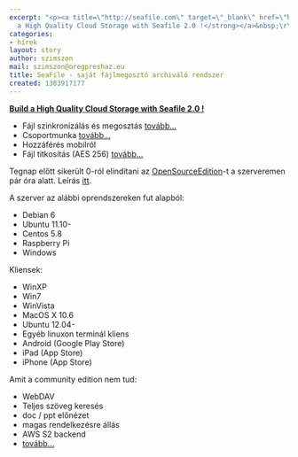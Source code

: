 ```yaml
---
excerpt: "<p><a title=\"http://seafile.com\" target=\"_blank\" href=\"http://seafile.com\"><strong>Build
  a High Quality Cloud Storage with Seafile 2.0 !</strong></a>&nbsp;\r\n  <br />\r\n</p>"
categories:
- hírek
layout: story
author: szimszon
mail: szimszon@oregpreshaz.eu
title: SeaFile - saját fájlmegosztó archiváló rendszer
created: 1383917177
---
```

<p><a title="http://seafile.com" target="_blank" href="http://seafile.com"><strong>Build a High Quality Cloud Storage with Seafile 2.0 !</strong></a>&nbsp;
  <br />
</p>
<ul>
  <li>Fájl szinkronizálás és megosztás <a title="https://seacloud.cc/group/3/wiki/FAQ%20for%20File%20Reliability/" target="_blank" href="https://seacloud.cc/group/3/wiki/FAQ%20for%20File%20Reliability/">tovább...</a>
  <br /></li>
  <li> Csoportmunka <a title="https://seacloud.cc/group/3/wiki/seafile-feature-list/" target="_blank" href="https://seacloud.cc/group/3/wiki/seafile-feature-list/">tovább...</a>
  <br /></li>
  <li>Hozzáférés mobilról</li>
  <li>Fájl titkosítás (AES 256) <a title="https://seacloud.cc/group/3/wiki/faq-for-security-features/" target="_blank" href="https://seacloud.cc/group/3/wiki/faq-for-security-features/">tovább...</a>
  <br /></li>
</ul>
<p>Tegnap előtt sikerült 0-ról elindítani az <a title="http://seafile.com/en/download#server" href="http://seafile.com/en/download#server" target="_blank">OpenSourceEdition</a>-t a szerveremen pár óra alatt. Leírás <a title="https://github.com/haiwen/seafile/wiki" target="_blank" href="https://github.com/haiwen/seafile/wiki">itt</a>.
  <br />
</p>
<p>A szerver az alábbi oprendszereken fut alapból:
</p>
<ul>
  <li>Debian 6</li>
  <li>Ubuntu 11.10-</li>
  <li>Centos 5.8</li>
  <li>Raspberry Pi</li>
  <li>Windows</li>
</ul>
<p>Kliensek:
</p>
<ul>
  <li>WinXP</li>
  <li>Win7</li>
  <li>WinVista</li>
  <li>MacOS X 10.6</li>
  <li>Ubuntu 12.04-</li>
  <li>Egyéb linuxon terminál kliens</li>
  <li>Android (Google Play Store)
  <br /></li>
  <li>iPad (App Store)
  <br /></li>
  <li>iPhone (App Store)</li>
</ul>
<p> Amit a community edition nem tud:
</p>
<ul>
  <li>WebDAV</li>
  <li>Teljes szöveg keresés</li>
  <li>doc / ppt előnézet</li>
  <li>magas rendelkezésre állás</li>
  <li>AWS S2 backend</li>
  <li><a title="https://seacloud.cc/group/3/wiki/feature-pro-edition/" target="_blank" href="https://seacloud.cc/group/3/wiki/feature-pro-edition/">tovább...</a></li>
</ul>
<br />
